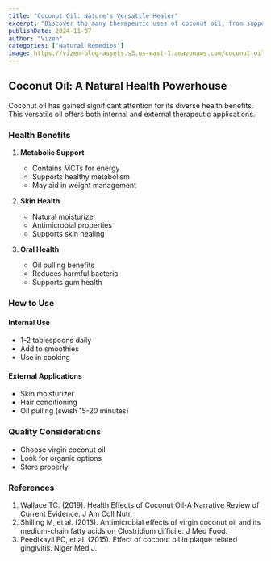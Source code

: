 ```yaml
---
title: "Coconut Oil: Nature's Versatile Healer"
excerpt: "Discover the many therapeutic uses of coconut oil, from supporting metabolism to promoting skin health."
publishDate: 2024-11-07
author: "Vizen"
categories: ["Natural Remedies"]
image: https://vizen-blog-assets.s3.us-east-1.amazonaws.com/coconut-oil.jpg
---
```


## Coconut Oil: A Natural Health Powerhouse

Coconut oil has gained significant attention for its diverse health benefits. This versatile oil offers both internal and external therapeutic applications.

### Health Benefits

1. **Metabolic Support**
   - Contains MCTs for energy
   - Supports healthy metabolism
   - May aid in weight management

2. **Skin Health**
   - Natural moisturizer
   - Antimicrobial properties
   - Supports skin healing

3. **Oral Health**
   - Oil pulling benefits
   - Reduces harmful bacteria
   - Supports gum health

### How to Use

#### Internal Use
- 1-2 tablespoons daily
- Add to smoothies
- Use in cooking

#### External Applications
- Skin moisturizer
- Hair conditioning
- Oil pulling (swish 15-20 minutes)

### Quality Considerations
- Choose virgin coconut oil
- Look for organic options
- Store properly

### References

1. Wallace TC. (2019). Health Effects of Coconut Oil-A Narrative Review of Current Evidence. J Am Coll Nutr.
2. Shilling M, et al. (2013). Antimicrobial effects of virgin coconut oil and its medium-chain fatty acids on Clostridium difficile. J Med Food.
3. Peedikayil FC, et al. (2015). Effect of coconut oil in plaque related gingivitis. Niger Med J.